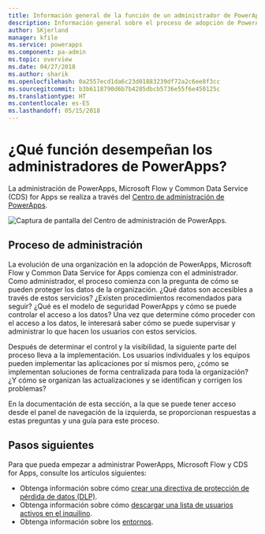 ```yaml
---
title: Información general de la función de un administrador de PowerApps | Microsoft Docs
description: Información general sobre el proceso de adopción de PowerApps y la función de un administrador de PowerApps
author: SKjerland
manager: kfile
ms.service: powerapps
ms.component: pa-admin
ms.topic: overview
ms.date: 04/27/2018
ms.author: sharik
ms.openlocfilehash: 0a2557ecd1da6c23d01883239df72a2c6ee8f3cc
ms.sourcegitcommit: b3b6118790d6b7b4285dbcb5736e55f6e450125c
ms.translationtype: HT
ms.contentlocale: es-ES
ms.lasthandoff: 05/15/2018
---
```

# <a name="whats-the-role-of-a-powerapps-administrator"></a>¿Qué función desempeñan los administradores de PowerApps?
La administración de PowerApps, Microsoft Flow y Common Data Service (CDS) for Apps se realiza a través del [Centro de administración de PowerApps](https://admin.powerapps.com).

![Captura de pantalla del Centro de administración de PowerApps.](./media/index/admin-center.png)

## <a name="administration-journey"></a>Proceso de administración
La evolución de una organización en la adopción de PowerApps, Microsoft Flow y Common Data Service for Apps comienza con el administrador. Como administrador, el proceso comienza con la pregunta de cómo se pueden proteger los datos de la organización. ¿Qué datos son accesibles a través de estos servicios? ¿Existen procedimientos recomendados para seguir? ¿Qué es el modelo de seguridad PowerApps y cómo se puede controlar el acceso a los datos? Una vez que determine cómo proceder con el acceso a los datos, le interesará saber cómo se puede supervisar y administrar lo que hacen los usuarios con estos servicios.

Después de determinar el control y la visibilidad, la siguiente parte del proceso lleva a la implementación. Los usuarios individuales y los equipos pueden implementar las aplicaciones por sí mismos pero, ¿cómo se implementan soluciones de forma centralizada para toda la organización? ¿Y cómo se organizan las actualizaciones y se identifican y corrigen los problemas?

En la documentación de esta sección, a la que se puede tener acceso desde el panel de navegación de la izquierda, se proporcionan respuestas a estas preguntas y una guía para este proceso.

## <a name="next-steps"></a>Pasos siguientes
Para que pueda empezar a administrar PowerApps, Microsoft Flow y CDS for Apps, consulte los artículos siguientes:
* Obtenga información sobre cómo [crear una directiva de protección de pérdida de datos (DLP)](create-dlp-policy.md).
* Obtenga información sobre cómo [descargar una lista de usuarios activos en el inquilino](admin-view-user-licenses.md).
* Obtenga información sobre los [entornos](environments-overview.md).
